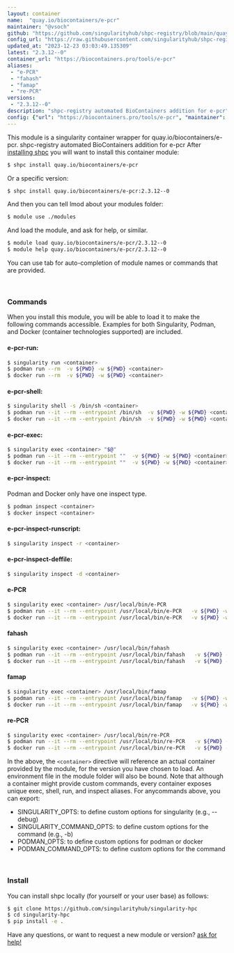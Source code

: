 ```yaml
---
layout: container
name:  "quay.io/biocontainers/e-pcr"
maintainer: "@vsoch"
github: "https://github.com/singularityhub/shpc-registry/blob/main/quay.io/biocontainers/e-pcr/container.yaml"
config_url: "https://raw.githubusercontent.com/singularityhub/shpc-registry/main/quay.io/biocontainers/e-pcr/container.yaml"
updated_at: "2023-12-23 03:03:49.135309"
latest: "2.3.12--0"
container_url: "https://biocontainers.pro/tools/e-pcr"
aliases:
 - "e-PCR"
 - "fahash"
 - "famap"
 - "re-PCR"
versions:
 - "2.3.12--0"
description: "shpc-registry automated BioContainers addition for e-pcr"
config: {"url": "https://biocontainers.pro/tools/e-pcr", "maintainer": "@vsoch", "description": "shpc-registry automated BioContainers addition for e-pcr", "latest": {"2.3.12--0": "sha256:1ede8c5761798dd47e22e2908c7ce67e184941246ede48f565b608a2274d8576"}, "tags": {"2.3.12--0": "sha256:1ede8c5761798dd47e22e2908c7ce67e184941246ede48f565b608a2274d8576"}, "docker": "quay.io/biocontainers/e-pcr", "aliases": {"e-PCR": "/usr/local/bin/e-PCR", "fahash": "/usr/local/bin/fahash", "famap": "/usr/local/bin/famap", "re-PCR": "/usr/local/bin/re-PCR"}}
---
```


This module is a singularity container wrapper for quay.io/biocontainers/e-pcr.
shpc-registry automated BioContainers addition for e-pcr
After [installing shpc](#install) you will want to install this container module:


```bash
$ shpc install quay.io/biocontainers/e-pcr
```

Or a specific version:

```bash
$ shpc install quay.io/biocontainers/e-pcr:2.3.12--0
```

And then you can tell lmod about your modules folder:

```bash
$ module use ./modules
```

And load the module, and ask for help, or similar.

```bash
$ module load quay.io/biocontainers/e-pcr/2.3.12--0
$ module help quay.io/biocontainers/e-pcr/2.3.12--0
```

You can use tab for auto-completion of module names or commands that are provided.

<br>

### Commands

When you install this module, you will be able to load it to make the following commands accessible.
Examples for both Singularity, Podman, and Docker (container technologies supported) are included.

#### e-pcr-run:

```bash
$ singularity run <container>
$ podman run --rm  -v ${PWD} -w ${PWD} <container>
$ docker run --rm  -v ${PWD} -w ${PWD} <container>
```

#### e-pcr-shell:

```bash
$ singularity shell -s /bin/sh <container>
$ podman run --it --rm --entrypoint /bin/sh  -v ${PWD} -w ${PWD} <container>
$ docker run --it --rm --entrypoint /bin/sh  -v ${PWD} -w ${PWD} <container>
```

#### e-pcr-exec:

```bash
$ singularity exec <container> "$@"
$ podman run --it --rm --entrypoint ""  -v ${PWD} -w ${PWD} <container> "$@"
$ docker run --it --rm --entrypoint ""  -v ${PWD} -w ${PWD} <container> "$@"
```

#### e-pcr-inspect:

Podman and Docker only have one inspect type.

```bash
$ podman inspect <container>
$ docker inspect <container>
```

#### e-pcr-inspect-runscript:

```bash
$ singularity inspect -r <container>
```

#### e-pcr-inspect-deffile:

```bash
$ singularity inspect -d <container>
```


#### e-PCR

```bash
$ singularity exec <container> /usr/local/bin/e-PCR
$ podman run --it --rm --entrypoint /usr/local/bin/e-PCR   -v ${PWD} -w ${PWD} <container> -c " $@"
$ docker run --it --rm --entrypoint /usr/local/bin/e-PCR   -v ${PWD} -w ${PWD} <container> -c " $@"
```


#### fahash

```bash
$ singularity exec <container> /usr/local/bin/fahash
$ podman run --it --rm --entrypoint /usr/local/bin/fahash   -v ${PWD} -w ${PWD} <container> -c " $@"
$ docker run --it --rm --entrypoint /usr/local/bin/fahash   -v ${PWD} -w ${PWD} <container> -c " $@"
```


#### famap

```bash
$ singularity exec <container> /usr/local/bin/famap
$ podman run --it --rm --entrypoint /usr/local/bin/famap   -v ${PWD} -w ${PWD} <container> -c " $@"
$ docker run --it --rm --entrypoint /usr/local/bin/famap   -v ${PWD} -w ${PWD} <container> -c " $@"
```


#### re-PCR

```bash
$ singularity exec <container> /usr/local/bin/re-PCR
$ podman run --it --rm --entrypoint /usr/local/bin/re-PCR   -v ${PWD} -w ${PWD} <container> -c " $@"
$ docker run --it --rm --entrypoint /usr/local/bin/re-PCR   -v ${PWD} -w ${PWD} <container> -c " $@"
```



In the above, the `<container>` directive will reference an actual container provided
by the module, for the version you have chosen to load. An environment file in the
module folder will also be bound. Note that although a container
might provide custom commands, every container exposes unique exec, shell, run, and
inspect aliases. For anycommands above, you can export:

 - SINGULARITY_OPTS: to define custom options for singularity (e.g., --debug)
 - SINGULARITY_COMMAND_OPTS: to define custom options for the command (e.g., -b)
 - PODMAN_OPTS: to define custom options for podman or docker
 - PODMAN_COMMAND_OPTS: to define custom options for the command

<br>

### Install

You can install shpc locally (for yourself or your user base) as follows:

```bash
$ git clone https://github.com/singularityhub/singularity-hpc
$ cd singularity-hpc
$ pip install -e .
```

Have any questions, or want to request a new module or version? [ask for help!](https://github.com/singularityhub/singularity-hpc/issues)
